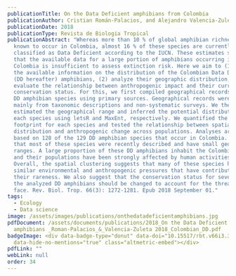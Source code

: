 ```yaml
---
publicationTitle: On the Data Deficient amphibians from Colombia
publicationAuthor: Cristian Román-Palacios, and Alejandro Valencia-Zuleta
publicationDate: 2018
publicationType: Revista de Biologia Tropical
publicationAbstract: "Whereas more than 10 % of global amphibian richness is
  known to occur in Colombia, almost 16 % of these species are currently
  classified as Data Deficient according to the IUCN. These estimates suggest
  that the available data for a large portion of amphibians occurring in
  Colombia is insufficient to assess extinction risk. Here we aim to (1) review
  the available information on the distribution of the Colombian Data Deficient
  (DD hereafter) amphibians, (2) analyze their geographic distribution, and (3)
  evaluate the relationship between anthropogenic impact and their current
  conservation status. For this, we first compiled geographical records for the
  DD amphibian species using primary sources. Geographical records were obtained
  mainly from taxonomic descriptions and non-systematic surveys. We then
  estimated the geographical range and inferred the potential distribution for
  each species using letsR and MaxEnt, respectively. We quantified the human
  footprint for each species and tested the relationship between spatial
  distribution and anthropogenic change across populations. Analyses are here
  based on 128 of the 129 DD amphibian species that occur in Colombia. We found
  that most of these species were recently described and have small geographic
  ranges. A large proportion of these DD amphibians inhabit the Colombian Andes,
  and their populations have been strongly affected by human activities.
  Overall, the spatial clustering suggests that many of these species have faced
  similar environmental and anthropogenic pressures that have contributed to
  their rareness. We also suggest that the conservation status for several of
  the analyzed DD amphibians should be changed to account for the threats they
  face. Rev. Biol. Trop. 66(3): 1272-1281. Epub 2018 September 01."
tags:
  - Ecology
  - Data science
image: /assets/images/publications/onthedatadeficientamphibians.jpg
pdfDocument: /assets/documents/publications/2018_On the Data Deficient
  amphibians _Roman-Palacios_&_Valencia-Zuleta 2018_Colombian_DD.pdf
badgeImage: <div data-badge-type="donut" data-doi="10.15517/rbt.v66i3.30818"
  data-hide-no-mentions="true" class="altmetric-embed"></div>
pdfLink: ""
webLink: null
order: 34
---
```

